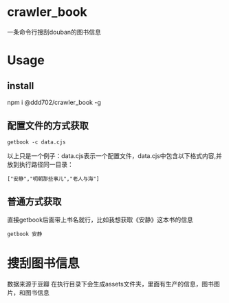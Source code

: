 # crawler_book

一条命令行搜刮douban的图书信息

# Usage

## install

  npm i @ddd702/crawler_book -g

## 配置文件的方式获取
  
    getbook -c data.cjs

  以上只是一个例子：data.cjs表示一个配置文件，data.cjs中包含以下格式内容,并放到执行路径同一目录：

    ["安静","明朝那些事儿","老人与海"]
  
## 普通方式获取

  直接getbook后面带上书名就行，比如我想获取《安静》这本书的信息

    getbook 安静

# 搜刮图书信息

  数据来源于豆瓣
  在执行目录下会生成assets文件夹，里面有生产的信息，图书图片，和图书信息
